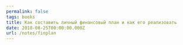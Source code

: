 ```yaml
---
permalink: false
tags: books
title: Как составить личный финансовый план и как его реализовать
date: 2018-08-25T00:00:00.000Z
url: /notes/finplan
---
```

